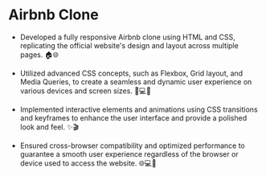 # Airbnb Clone
- Developed a fully responsive Airbnb clone using HTML and CSS, replicating the official website's design and layout across multiple pages. 🏠🌐
 
- Utilized advanced CSS concepts, such as Flexbox, Grid layout, and Media Queries, to create a seamless and dynamic user experience on various devices and screen sizes. 🎨💻📱

- Implemented interactive elements and animations using CSS transitions and keyframes to enhance the user interface and provide a polished look and feel. ✨🎬

- Ensured cross-browser compatibility and optimized performance to guarantee a smooth user experience regardless of the browser or device used to access the website. 🌐💻🚀
